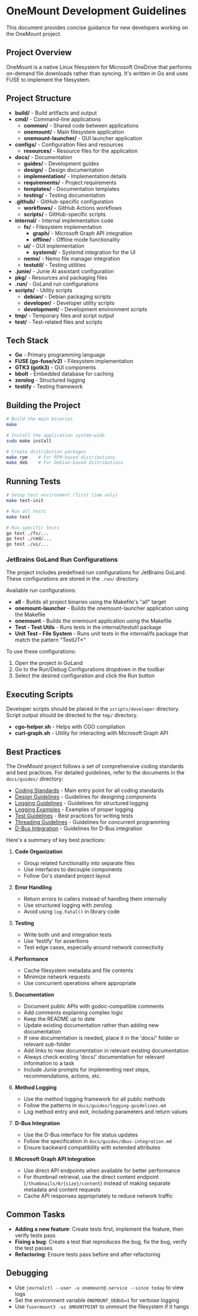 # OneMount Development Guidelines

This document provides concise guidance for new developers working on the OneMount project.

## Project Overview

OneMount is a native Linux filesystem for Microsoft OneDrive that performs on-demand file downloads rather than syncing. It's written in Go and uses FUSE to implement the filesystem.

## Project Structure

- **build/** - Build artifacts and output
- **cmd/** - Command-line applications
  - **common/** - Shared code between applications
  - **onemount/** - Main filesystem application
  - **onemount-launcher/** - GUI launcher application
- **configs/** - Configuration files and resources
  - **resources/** - Resource files for the application
- **docs/** - Documentation
  - **guides/** - Development guides
  - **design/** - Design documentation
  - **implementation/** - Implementation details
  - **requirements/** - Project requirements
  - **templates/** - Documentation templates
  - **testing/** - Testing documentation
- **.github/** - GitHub-specific configuration
  - **workflows/** - GitHub Actions workflows
  - **scripts/** - GitHub-specific scripts
- **internal/** - Internal implementation code
  - **fs/** - Filesystem implementation
    - **graph/** - Microsoft Graph API integration
    - **offline/** - Offline mode functionality
  - **ui/** - GUI implementation
    - **systemd/** - Systemd integration for the UI
  - **nemo/** - Nemo file manager integration
  - **testutil/** - Testing utilities
- **.junie/** - Junie AI assistant configuration
- **pkg/** - Resources and packaging files
- **.run/** - GoLand run configurations
- **scripts/** - Utility scripts
  - **debian/** - Debian packaging scripts
  - **developer/** - Developer utility scripts
  - **development/** - Development environment scripts
- **tmp/** - Temporary files and script output
- **test/** - Test-related files and scripts

## Tech Stack

- **Go** - Primary programming language
- **FUSE (go-fuse/v2)** - Filesystem implementation
- **GTK3 (gotk3)** - GUI components
- **bbolt** - Embedded database for caching
- **zerolog** - Structured logging
- **testify** - Testing framework

## Building the Project

```bash
# Build the main binaries
make

# Install the application system-wide
sudo make install

# Create distribution packages
make rpm    # For RPM-based distributions
make deb    # For Debian-based distributions
```

## Running Tests

```bash
# Setup test environment (first time only)
make test-init

# Run all tests
make test

# Run specific tests
go test ./fs/...
go test ./cmd/...
go test ./ui/...
```

### JetBrains GoLand Run Configurations

The project includes predefined run configurations for JetBrains GoLand. These configurations are stored in the `.run/` directory.

Available run configurations:
- **all** - Builds all project binaries using the Makefile's "all" target
- **onemount-launcher** - Builds the onemount-launcher application using the Makefile
- **onemount** - Builds the onemount application using the Makefile
- **Test - Test Utils** - Runs tests in the internal/testutil package
- **Unit Test - File System** - Runs unit tests in the internal/fs package that match the pattern "TestUT*"

To use these configurations:
1. Open the project in GoLand
2. Go to the Run/Debug Configurations dropdown in the toolbar
3. Select the desired configuration and click the Run button

## Executing Scripts

Developer scripts should be placed in the `scripts/developer` directory. Script output should be directed to the `tmp/` directory.

- **cgo-helper.sh** - Helps with CGO compilation
- **curl-graph.sh** - Utility for interacting with Microsoft Graph API

## Best Practices

The OneMount project follows a set of comprehensive coding standards and best practices. For detailed guidelines, refer to the documents in the `docs/guides/` directory:

- [Coding Standards](../docs/guides/coding-standards.md) - Main entry point for all coding standards
- [Design Guidelines](../docs/guides/design-guidelines.md) - Guidelines for designing components
- [Logging Guidelines](../docs/guides/logging-guidelines.md) - Guidelines for structured logging
- [Logging Examples](../docs/guides/logging-examples.md) - Examples of proper logging
- [Test Guidelines](../docs/guides/testing/test-guidelines.md) - Best practices for writing tests
- [Threading Guidelines](../docs/guides/threading-guidelines.md) - Guidelines for concurrent programming
- [D-Bus Integration](../docs/guides/dbus-integration.md) - Guidelines for D-Bus integration

Here's a summary of key best practices:

1. **Code Organization**
   - Group related functionality into separate files
   - Use interfaces to decouple components
   - Follow Go's standard project layout

2. **Error Handling**
   - Return errors to callers instead of handling them internally
   - Use structured logging with zerolog
   - Avoid using `log.Fatal()` in library code

3. **Testing**
   - Write both unit and integration tests
   - Use 'testify' for assertions
   - Test edge cases, especially around network connectivity

4. **Performance**
   - Cache filesystem metadata and file contents
   - Minimize network requests
   - Use concurrent operations where appropriate

5. **Documentation**
   - Document public APIs with godoc-compatible comments
   - Add comments explaining complex logic
   - Keep the README up to date
   - Update existing documentation rather than adding new documentation
   - If new documentation is needed, place it in the 'docs/' folder or relevant sub-folder
   - Add links to new documentation in relevant existing documentation
   - Always check existing 'docs/' documentation for relevant information to a task
   - Include Junie prompts for implementing next steps, recommendations, actions, etc.

6. **Method Logging**
   - Use the method logging framework for all public methods
   - Follow the patterns in `docs/guides/logging-guidelines.md`
   - Log method entry and exit, including parameters and return values

7. **D-Bus Integration**
   - Use the D-Bus interface for file status updates
   - Follow the specification in `docs/guides/dbus-integration.md`
   - Ensure backward compatibility with extended attributes

8. **Microsoft Graph API Integration**
   - Use direct API endpoints when available for better performance
   - For thumbnail retrieval, use the direct content endpoint (`/thumbnails/0/{size}/content`) instead of making separate metadata and content requests
   - Cache API responses appropriately to reduce network traffic

## Common Tasks

- **Adding a new feature**: Create tests first, implement the feature, then verify tests pass
- **Fixing a bug**: Create a test that reproduces the bug, fix the bug, verify the test passes
- **Refactoring**: Ensure tests pass before and after refactoring

## Debugging

- Use `journalctl --user -u onemount@.service --since today` to view logs
- Set the environment variable `ONEMOUNT_DEBUG=1` for verbose logging
- Use `fusermount3 -uz $MOUNTPOINT` to unmount the filesystem if it hangs
